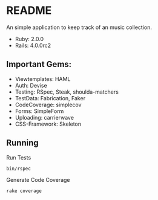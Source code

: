 README
=======
An simple application to keep track of an music collection.

* Ruby: 2.0.0
* Rails: 4.0.0rc2

Important Gems:
-------
* Viewtemplates: HAML
* Auth: Devise
* Testing: RSpec, Steak, shoulda-matchers
* TestData: Fabrication, Faker
* CodeCoverage: simplecov
* Forms: SimpleForm
* Uploading: carrierwave
* CSS-Framework: Skeleton

Running
-------
Run Tests

    bin/rspec

Generate Code Coverage

    rake coverage
